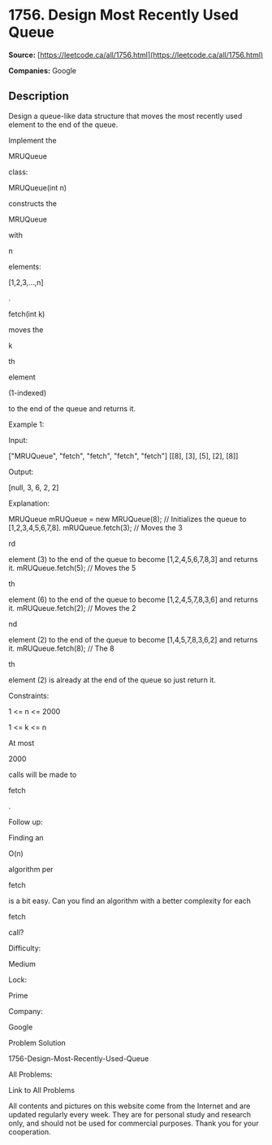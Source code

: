 # 1756. Design Most Recently Used Queue

**Source:** [https://leetcode.ca/all/1756.html](https://leetcode.ca/all/1756.html)

**Companies:** Google

## Description

Design a queue-like data structure that moves the most recently used element to the end of the queue.

Implement the

MRUQueue

class:

MRUQueue(int n)

constructs the

MRUQueue

with

n

elements:

[1,2,3,...,n]

.

fetch(int k)

moves the

k

th

element

(1-indexed)

to the end of the queue and returns it.

Example 1:

Input:

["MRUQueue", "fetch", "fetch", "fetch", "fetch"]
[[8], [3], [5], [2], [8]]

Output:

[null, 3, 6, 2, 2]

Explanation:

MRUQueue mRUQueue = new MRUQueue(8); // Initializes the queue to [1,2,3,4,5,6,7,8].
mRUQueue.fetch(3); // Moves the 3

rd

element (3) to the end of the queue to become [1,2,4,5,6,7,8,3] and returns it.
mRUQueue.fetch(5); // Moves the 5

th

element (6) to the end of the queue to become [1,2,4,5,7,8,3,6] and returns it.
mRUQueue.fetch(2); // Moves the 2

nd

element (2) to the end of the queue to become [1,4,5,7,8,3,6,2] and returns it.
mRUQueue.fetch(8); // The 8

th

element (2) is already at the end of the queue so just return it.

Constraints:

1 <= n <= 2000

1 <= k <= n

At most

2000

calls will be made to

fetch

.

Follow up:

Finding an

O(n)

algorithm per

fetch

is a bit easy. Can you find an algorithm with a better complexity for each

fetch

call?

Difficulty:

Medium

Lock:

Prime

Company:

Google

Problem Solution

1756-Design-Most-Recently-Used-Queue

All Problems:

Link to All Problems

All contents and pictures on this website come from the Internet and are updated regularly every week. They are for personal study and research only, and should not be used for commercial purposes. Thank you for your cooperation.

